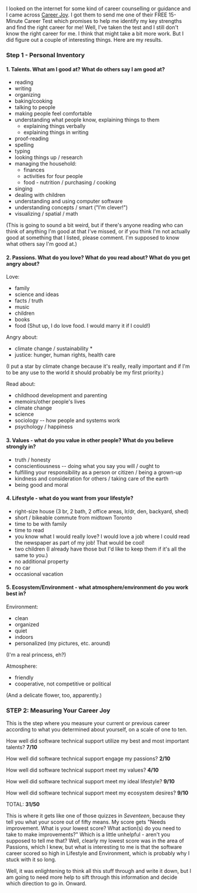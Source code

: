 <!--
.. title: The 15 Minute Career Test
.. date: 2009-01-30 22:15:04
.. author: Amy Brown
-->

I looked on the internet for some kind of career counselling
or guidance and I came across [Career Joy](http://www.careerjoy.com/).
I got them to send me one of their FREE 15-Minute Career Test
which promises to help me identify my key strengths and find the
right career for me!  Well, I've taken the test and I still don't
know the right career for me.  I think that might take a bit more
work. But I did figure out a couple of interesting things.
Here are my results.

### Step 1 - Personal Inventory

#### 1. Talents.  What am I good at?  What do others say I am good at?

- reading
- writing
- organizing
- baking/cooking
- talking to people
- making people feel comfortable
- understanding what people know, explaining things to them
	- explaining things verbally
	- explaining things in writing
- proof-reading
- spelling
- typing
- looking things up / research
- managing the household:
	- finances
	- activities for four people
	- food - nutrition / purchasing / cooking
- singing
- dealing with children
- understanding and using computer software
- understanding concepts / smart ("I'm clever!")
- visualizing / spatial / math

(This is going to sound a bit weird, but if there's anyone reading
who can think of anything I'm good at that I've missed, or if you
think I'm not actually good at something that I listed, please
comment.  I'm supposed to know what others say I'm good at.)

#### 2. Passions.  What do you love?  What do you read about?  What do you get angry about?

Love: 

- family
- science and ideas
- facts / truth
- music
- children
- books
- food (Shut up, I do love food.  I would marry it if I could!)

Angry about:

- climate change / sustainability *
- justice: hunger, human rights, health care

(I put a star by climate change because it's really, really
important and if I'm to be any use to the world it should probably
be my first priority.)

Read about:

- childhood development and parenting
- memoirs/other people's lives
- climate change
- science
- sociology -- how people and systems work
- psychology / happiness

#### 3. Values  - what do you value in other people?  What do you believe strongly in?

- truth / honesty
- conscientiousness -- doing what you say you will / ought to
- fulfilling your responsibility as a person or citizen / being a grown-up
- kindness and consideration for others / taking care of the earth
- being good and moral

#### 4. Lifestyle - what do you want from your lifestyle?

- right-size house (3 br, 2 bath, 2 office areas, lr/dr, den, backyard, shed)
- short / bikeable commute from midtown Toronto
- time to be with family
- time to read 
- you know what I would really love?  I would love a job where I could read the newspaper as part of my job!  That would be cool!
- two children (I already have those but I'd like to keep them if it's all the same to you.)
- no additional property
- no car
- occasional vacation

#### 5. Ecosystem/Environment - what atmosphere/environment do you work best in?

Environment:

- clean
- organized
- quiet
- indoors
- personalized (my pictures, etc. around)

(I'm a real princess, eh?)

Atmosphere:

- friendly
- cooperative, not competitive or political

(And a delicate flower, too, apparently.)

### STEP 2: Measuring Your Career Joy

This is the step where you measure your current or previous career
according to what you determined about yourself, on a scale of one
to ten.

How well did software technical support utilize my best and most important talents?  **7/10**

How well did software technical support engage my 
passions?  **2/10**

How well did software technical support meet my values?  **4/10**

How well did software technical support meet my ideal 
lifestyle?  **9/10**

How well did software technical support meet my 
ecosystem desires?  **9/10**

TOTAL: **31/50**

This is where it gets like one of those quizzes in *Seventeen*, 
because they tell you what your score out of fifty means.  My score
gets "Needs improvement. What is your lowest score? What
action(s) do you need to take to make improvements?"  Which is a
little unhelpful - aren't you supposed to tell me that?
Well, clearly my lowest score was in the area of Passions, which
I knew, but what is interesting to me is that the software career scored so
high in Lifestyle and Environment, which is probably why I stuck
with it so long.

Well, it was enlightening to think all this stuff through and 
write it down, but I am going to need more help to
sift through this information and decide which direction to go
in.  Onward.



